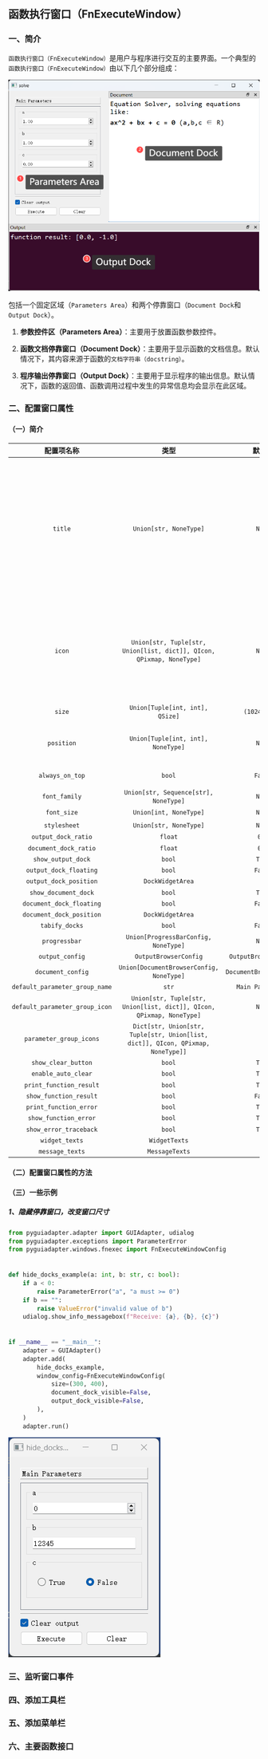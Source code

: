 ## 函数执行窗口（FnExecuteWindow）

### 一、简介

`函数执行窗口（FnExecuteWindow）`是用户与程序进行交互的主要界面。一个典型的`函数执行窗口（FnExecuteWindow）`由以下几个部分组成：

<img src="../images/solver.png" />

包括一个固定区域（`Parameters Area`）和两个停靠窗口（`Document Dock`和`Output Dock`）。

1. **参数控件区（Parameters Area）**：主要用于放置函数参数控件。

2. **函数文档停靠窗口（Document Dock）**：主要用于显示函数的文档信息。默认情况下，其内容来源于函数的`文档字符串（docstring）`。

3. **程序输出停靠窗口（Output Dock）**：主要用于显示程序的输出信息。默认情况下，函数的返回值、函数调用过程中发生的异常信息均会显示在此区域。

### 二、配置窗口属性

#### （一）简介

|           配置项名称           |                             类型                             |         默认值          |                             说明                             |
| :----------------------------: | :----------------------------------------------------------: | :---------------------: | :----------------------------------------------------------: |
|            `title`             |                    `Union[str, NoneType]`                    |         `None`          | 窗口标题。默认为`None`，此时将使用函数的显示名称（`display_name`）作为窗口标题（如果开发者未指定`display_name`，则其等同于函数名，关于如何指定`display_name`，可以参考这篇文档：[函的数名称、图标、文档及分组](adapter/multiple_functions.md??id=二、修改函数图标和显示名称)。） |
|             `icon`             | `Union[str, Tuple[str, Union[list, dict]], QIcon, QPixmap, NoneType]` |         `None`          | 窗口图标。如果开发者未指定窗口图标，则将使用添加函数时指定的`icon`。（关于如何在添加函数指定其`icon`，可以参考这篇文档：[函的数名称、图标、文档及分组](adapter/multiple_functions.md??id=二、修改函数图标和显示名称)。） |
|             `size`             |               `Union[Tuple[int, int], QSize]`                |      `(1024, 768)`      |                         窗口的尺寸。                         |
|           `position`           |              `Union[Tuple[int, int], NoneType]`              |         `None`          | 窗口的位置，默认为`None`，即使用系统默认值，一般是居中显示。 |
|        `always_on_top`         |                            `bool`                            |         `False`         |                      窗口是否总是置顶。                      |
|         `font_family`          |            `Union[str, Sequence[str], NoneType]`             |         `None`          |                       窗口的字体家族。                       |
|          `font_size`           |                    `Union[int, NoneType]`                    |         `None`          |                       窗口的字体大小。                       |
|          `stylesheet`          |                    `Union[str, NoneType]`                    |         `None`          |                        窗口的样式表。                        |
|      `output_dock_ratio`       |                           `float`                            |          `0.3`          |                                                              |
|     `document_dock_ratio`      |                           `float`                            |          `0.6`          |                                                              |
|       `show_output_dock`       |                            `bool`                            |         `True`          |                                                              |
|     `output_dock_floating`     |                            `bool`                            |         `False`         |                                                              |
|     `output_dock_position`     |                       `DockWidgetArea`                       |           `8`           |                                                              |
|      `show_document_dock`      |                            `bool`                            |         `True`          |                                                              |
|    `document_dock_floating`    |                            `bool`                            |         `False`         |                                                              |
|    `document_dock_position`    |                       `DockWidgetArea`                       |           `2`           |                                                              |
|         `tabify_docks`         |                            `bool`                            |         `False`         |                                                              |
|         `progressbar`          |             `Union[ProgressBarConfig, NoneType]`             |         `None`          |                                                              |
|        `output_config`         |                    `OutputBrowserConfig`                     |  `OutputBrowserConfig`  |                                                              |
|       `document_config`        |           `Union[DocumentBrowserConfig, NoneType]`           | `DocumentBrowserConfig` |                                                              |
| `default_parameter_group_name` |                            `str`                             |    `Main Parameters`    |                                                              |
| `default_parameter_group_icon` | `Union[str, Tuple[str, Union[list, dict]], QIcon, QPixmap, NoneType]` |         `None`          |                                                              |
|    `parameter_group_icons`     | `Dict[str, Union[str, Tuple[str, Union[list, dict]], QIcon, QPixmap, NoneType]]` |          `{}`           |                                                              |
|      `show_clear_button`       |                            `bool`                            |         `True`          |                                                              |
|      `enable_auto_clear`       |                            `bool`                            |         `True`          |                                                              |
|    `print_function_result`     |                            `bool`                            |         `True`          |                                                              |
|     `show_function_result`     |                            `bool`                            |         `False`         |                                                              |
|     `print_function_error`     |                            `bool`                            |         `True`          |                                                              |
|     `show_function_error`      |                            `bool`                            |         `True`          |                                                              |
|     `show_error_traceback`     |                            `bool`                            |         `True`          |                                                              |
|         `widget_texts`         |                        `WidgetTexts`                         |           ``            |                                                              |
|        `message_texts`         |                        `MessageTexts`                        |                         |                                                              |

#### （二）配置窗口属性的方法



#### （三）一些示例

##### 1、隐藏停靠窗口，改变窗口尺寸

```python
from pyguiadapter.adapter import GUIAdapter, udialog
from pyguiadapter.exceptions import ParameterError
from pyguiadapter.windows.fnexec import FnExecuteWindowConfig


def hide_docks_example(a: int, b: str, c: bool):
    if a < 0:
        raise ParameterError("a", "a must >= 0")
    if b == "":
        raise ValueError("invalid value of b")
    udialog.show_info_messagebox(f"Receive: {a}, {b}, {c}")


if __name__ == "__main__":
    adapter = GUIAdapter()
    adapter.add(
        hide_docks_example,
        window_config=FnExecuteWindowConfig(
            size=(300, 400),
            document_dock_visible=False,
            output_dock_visible=False,
        ),
    )
    adapter.run()

```

<img src="../images/hide_docks.gif" />





### 三、监听窗口事件

### 四、添加工具栏

### 五、添加菜单栏

### 六、主要函数接口

